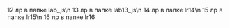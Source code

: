 12 лр в папке lab_js\n
13 лр в папке lab13_js\n
14 лр в папке lr14\n
15 лр в папке lr15\n
16 лр в папке lr16